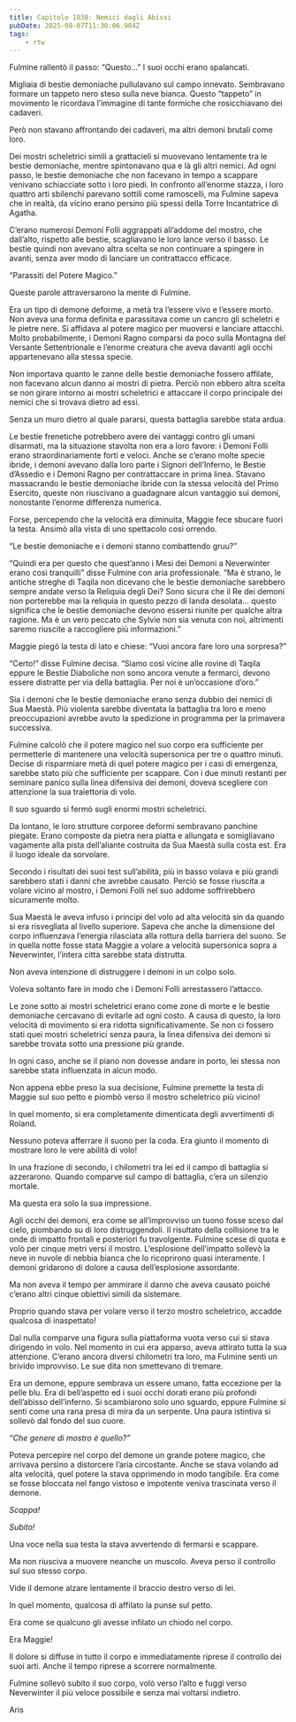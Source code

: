 ```yaml
---
title: Capitolo 1038: Nemici dagli Abissi
pubDate: 2025-08-07T11:30:06.904Z
tags:
    - rtw
---
```



Fulmine rallentò il passo: “Questo...” I suoi occhi erano spalancati.


Migliaia di bestie demoniache pullulavano sul campo innevato. Sembravano formare un tappeto nero steso sulla neve bianca. Questo “tappeto” in movimento le ricordava l’immagine di tante formiche che rosicchiavano dei cadaveri.


Però non stavano affrontando dei cadaveri, ma altri demoni brutali come loro.


Dei mostri scheletrici simili a grattacieli si muovevano lentamente tra le bestie demoniache, mentre spintonavano qua e là gli altri nemici. Ad ogni passo, le bestie demoniache che non facevano in tempo a scappare venivano schiacciate sotto i loro piedi. In confronto all’enorme stazza, i loro quattro arti sbilenchi parevano sottili come ramoscelli, ma Fulmine sapeva che in realtà, da vicino erano persino più spessi della Torre Incantatrice di Agatha.


C’erano numerosi Demoni Folli aggrappati all’addome del mostro, che dall’alto, rispetto alle bestie, scagliavano le loro lance verso il basso. Le bestie quindi non avevano altra scelta se non continuare a spingere in avanti, senza aver modo di lanciare un contrattacco efficace.


“Parassiti del Potere Magico.”


Queste parole attraversarono la mente di Fulmine.


Era un tipo di demone deforme, a metà tra l’essere vivo e l’essere morto. Non aveva una forma definita e parassitava come un cancro gli scheletri e le pietre nere. Si affidava al potere magico per muoversi e lanciare attacchi. Molto probabilmente, i Demoni Ragno comparsi da poco sulla Montagna del Versante Settentrionale e l’enorme creatura che aveva davanti agli occhi appartenevano alla stessa specie.


Non importava quanto le zanne delle bestie demoniache fossero affilate, non facevano alcun danno ai mostri di pietra. Perciò non ebbero altra scelta se non girare intorno ai mostri scheletrici e attaccare il corpo principale dei nemici che si trovava dietro ad essi.


Senza un muro dietro al quale pararsi, questa battaglia sarebbe stata ardua.


Le bestie frenetiche potrebbero avere dei vantaggi contro gli umani disarmati, ma la situazione stavolta non era a loro favore: i Demoni Folli erano straordinariamente forti e veloci. Anche se c’erano molte specie ibride, i demoni avevano dalla loro parte i Signori dell’Inferno, le Bestie d’Assedio e i Demoni Ragno per contrattaccare in prima linea. Stavano massacrando le bestie demoniache ibride con la stessa velocità del Primo Esercito, queste non riuscivano a guadagnare alcun vantaggio sui demoni, nonostante l’enorme differenza numerica.


Forse, percependo che la velocità era diminuita, Maggie fece sbucare fuori la testa. Ansimò alla vista di uno spettacolo così orrendo.


“Le bestie demoniache e i demoni stanno combattendo gruu?”


“Quindi era per questo che quest’anno i Mesi dei Demoni a Neverwinter erano così tranquilli” disse Fulmine con aria professionale. “Ma è strano, le antiche streghe di Taqila non dicevano che le bestie demoniache sarebbero sempre andate verso la Reliquia degli Dei? Sono sicura che il Re dei demoni non porterebbe mai la reliquia in questo pezzo di landa desolata... questo significa che le bestie demoniache devono essersi riunite per qualche altra ragione. Ma è un vero peccato che Sylvie non sia venuta con noi, altrimenti saremo riuscite a raccogliere più informazioni.”


Maggie piegò la testa di lato e chiese: “Vuoi ancora fare loro una sorpresa?”


“Certo!” disse Fulmine decisa. “Siamo così vicine alle rovine di Taqila eppure le Bestie Diaboliche non sono ancora venute a fermarci, devono essere distratte per via della battaglia. Per noi è un’occasione d’oro.”


Sia i demoni che le bestie demoniache erano senza dubbio dei nemici di Sua Maestà. Più violenta sarebbe diventata la battaglia tra loro e meno preoccupazioni avrebbe avuto la spedizione in programma per la primavera successiva.


Fulmine calcolò che il potere magico nel suo corpo era sufficiente per permetterle di mantenere una velocità supersonica per tre o quattro minuti. Decise di risparmiare metà di quel potere magico per i casi di emergenza, sarebbe stato più che sufficiente per scappare. Con i due minuti restanti per seminare panico sulla linea difensiva dei demoni, doveva scegliere con attenzione la sua traiettoria di volo.


Il suo sguardo si fermò sugli enormi mostri scheletrici.


Da lontano, le loro strutture corporee deformi sembravano panchine piegate. Erano composte da pietra nera piatta e allungata e somigliavano vagamente alla pista dell’aliante costruita da Sua Maestà sulla costa est. Era il luogo ideale da sorvolare.


Secondo i risultati dei suoi test sull’abilità, più in basso volava e più grandi sarebbero stati i danni che avrebbe causato. Perciò se fosse riuscita a volare vicino al mostro, i Demoni Folli nel suo addome soffrirebbero sicuramente molto.


Sua Maestà le aveva infuso i principi del volo ad alta velocità sin da quando si era risvegliata al livello superiore. Sapeva che anche la dimensione del corpo influenzava l’energia rilasciata alla rottura della barriera del suono. Se in quella notte fosse stata Maggie a volare a velocità supersonica sopra a Neverwinter, l’intera città sarebbe stata distrutta.


Non aveva intenzione di distruggere i demoni in un colpo solo.


Voleva soltanto fare in modo che i Demoni Folli arrestassero l’attacco.


Le zone sotto ai mostri scheletrici erano come zone di morte e le bestie demoniache cercavano di evitarle ad ogni costo. A causa di questo, la loro velocità di movimento si era ridotta significativamente. Se non ci fossero stati quei mostri scheletrici senza paura, la linea difensiva dei demoni si sarebbe trovata sotto una pressione più grande.


In ogni caso, anche se il piano non dovesse andare in porto, lei stessa non sarebbe stata influenzata in alcun modo.


Non appena ebbe preso la sua decisione, Fulmine premette la testa di Maggie sul suo petto e piombò verso il mostro scheletrico più vicino!


In quel momento, si era completamente dimenticata degli avvertimenti di Roland.


Nessuno poteva afferrare il suono per la coda. Era giunto il momento di mostrare loro le vere abilità di volo!


In una frazione di secondo, i chilometri tra lei ed il campo di battaglia si azzerarono. Quando comparve sul campo di battaglia, c’era un silenzio mortale.


Ma questa era solo la sua impressione.


Agli occhi dei demoni, era come se all’improvviso un tuono fosse sceso dal cielo, piombando su di loro distruggendoli. Il risultato della collisione tra le onde di impatto frontali e posteriori fu travolgente. Fulmine scese di quota e volò per cinque metri versi il mostro. L’esplosione dell’impatto sollevò la neve in nuvole di nebbia bianca che lo ricoprirono quasi interamente. I demoni gridarono di dolore a causa dell’esplosione assordante.


Ma non aveva il tempo per ammirare il danno che aveva causato poiché c’erano altri cinque obiettivi simili da sistemare.


Proprio quando stava per volare verso il terzo mostro scheletrico, accadde qualcosa di inaspettato!


Dal nulla comparve una figura sulla piattaforma vuota verso cui si stava dirigendo in volo. Nel momento in cui era apparso, aveva attirato tutta la sua attenzione. C’erano ancora diversi chilometri tra loro, ma Fulmine sentì un brivido improvviso. Le sue dita non smettevano di tremare.


Era un demone, eppure sembrava un essere umano, fatta eccezione per la pelle blu. Era di bell’aspetto ed i suoi occhi dorati erano più profondi dell’abisso dell’inferno. Si scambiarono solo uno sguardo, eppure Fulmine si sentì come una rana presa di mira da un serpente. Una paura istintiva si sollevò dal fondo del suo cuore.


<em>“Che genere di mostro è quello?”</em>


Poteva percepire nel corpo del demone un grande potere magico, che arrivava persino a distorcere l’aria circostante. Anche se stava volando ad alta velocità, quel potere la stava opprimendo in modo tangibile. Era come se fosse bloccata nel fango vistoso e impotente veniva trascinata verso il demone.


<em>Scappa!</em>


<em>Subito!</em>


Una voce nella sua testa la stava avvertendo di fermarsi e scappare.


Ma non riusciva a muovere neanche un muscolo. Aveva perso il controllo sul suo stesso corpo.


Vide il demone alzare lentamente il braccio destro verso di lei.


In quel momento, qualcosa di affilato la punse sul petto.


Era come se qualcuno gli avesse infilato un chiodo nel corpo.


Era Maggie!


Il dolore si diffuse in tutto il corpo e immediatamente riprese il controllo dei suoi arti. Anche il tempo riprese a scorrere normalmente.


Fulmine sollevò subito il suo corpo, volò verso l’alto e fuggì verso Neverwinter il più veloce possibile e senza mai voltarsi indietro.




Aris
                                


                                



